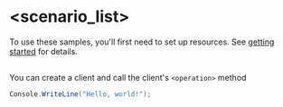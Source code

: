 # <scenario_list>

To use these samples, you'll first need to set up resources. See [getting started](https://github.com/Azure/azure-sdk-for-net/blob/main/sdk/cognitivelanguage/Azure.AI.Language.Conversations.Authoring/README.md#getting-started) for details.

## <scenario>

You can create a client and call the client's `<operation>` method

<!-- please refer to <https://github.com/Azure/azure-sdk-for-net/main/sdk/template/Azure.Template/samples/Sample1_HelloWorld.md> to write sample readme file. -->
```C# Snippet:Azure_AI_Language_Conversations_Authoring_Scenario
Console.WriteLine("Hello, world!");
```
